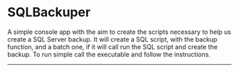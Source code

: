 # SQLBackuper

A simple console app with the aim to create the scripts necessary to help us create a SQL Server backup.
It will create a SQL script, with the backup function, and a batch one, if it will call run the SQL script and create the backup.
To run simple call the executable and follow the instructions.

******